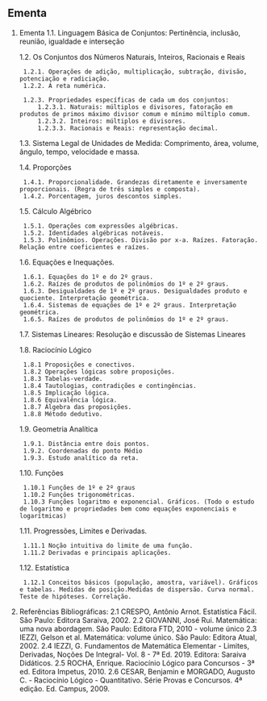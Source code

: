## Ementa

1. Ementa
	1.1. Linguagem Básica de Conjuntos: Pertinência, inclusão, reunião, igualdade e interseção

	1.2. Os Conjuntos dos Números Naturais, Inteiros, Racionais e Reais

		1.2.1. Operações de adição, multiplicação, subtração, divisão, potenciação e radiciação.
		1.2.2. A reta numérica.

		1.2.3. Propriedades específicas de cada um dos conjuntos:
			1.2.3.1. Naturais: múltiplos e divisores, fatoração em produtos de primos máximo divisor comum e mínimo múltiplo comum.
			1.2.3.2. Inteiros: múltiplos e divisores.
			1.2.3.3. Racionais e Reais: representação decimal.
	1.3. Sistema Legal de Unidades de Medida: Comprimento, área, volume, ângulo, tempo, velocidade e massa.

	1.4. Proporções

		1.4.1. Proporcionalidade. Grandezas diretamente e inversamente proporcionais. (Regra de três simples e composta).
		1.4.2. Porcentagem, juros descontos simples.

	1.5. Cálculo Algébrico

		1.5.1. Operações com expressões algébricas.
		1.5.2. Identidades algébricas notáveis.
		1.5.3. Polinômios. Operações. Divisão por x-a. Raízes. Fatoração. Relação entre coeficientes e raízes.

	1.6. Equações e Inequações.

		1.6.1. Equações do 1º e do 2º graus.
		1.6.2. Raízes de produtos de polinômios do 1º e 2º graus.
		1.6.3. Desigualdades de 1º e 2º graus. Desigualdades produto e quociente. Interpretação geométrica.
		1.6.4. Sistemas de equações de 1º e 2º graus. Interpretação geométrica.
		1.6.5. Raízes de produtos de polinômios do 1º e 2º graus.

	1.7. Sistemas Lineares: Resolução e discussão de Sistemas Lineares

	1.8. Raciocínio Lógico

		1.8.1 Proposições e conectivos.
		1.8.2 Operações lógicas sobre proposições.
		1.8.3 Tabelas-verdade.
		1.8.4 Tautologias, contradições e contingências.
		1.8.5 Implicação lógica.
		1.8.6 Equivalência lógica.
		1.8.7 Álgebra das proposições.
		1.8.8 Método dedutivo.

	1.9. Geometria Analítica

		1.9.1. Distância entre dois pontos.
		1.9.2. Coordenadas do ponto Médio
		1.9.3. Estudo analítico da reta.

	1.10. Funções

		1.10.1 Funções de 1º e 2º graus
		1.10.2 Funções trigonométricas.
		1.10.3 Funções logaritmo e exponencial. Gráficos. (Todo o estudo de logaritmo e propriedades bem como equações exponenciais e logarítmicas)

	1.11. Progressões, Limites e Derivadas.

		1.11.1 Noção intuitiva do limite de uma função.
		1.11.2 Derivadas e principais aplicações.

	1.12. Estatística

		1.12.1 Conceitos básicos (população, amostra, variável). Gráficos e tabelas. Medidas de posição.Medidas de dispersão. Curva normal. Teste de hipóteses. Correlação.

2. Referências Bibliográficas:
	2.1 CRESPO, Antônio Arnot. Estatística Fácil. São Paulo: Editora Saraiva, 2002.
	2.2 GIOVANNI, José Rui. Matemática: uma nova abordagem. São Paulo: Editora FTD, 2010 - volume único
	2.3 IEZZI, Gelson et al. Matemática: volume único. São Paulo: Editora Atual, 2002.
	2.4 IEZZI, G. Fundamentos de Matemática Elementar - Limites, Derivadas, Noções De Integral- Vol. 8 - 7ª Ed. 2019. Editora: Saraiva Didáticos.
	2.5 ROCHA, Enrique. Raciocínio Lógico para Concursos - 3ª ed. Editora Impetus, 2010.
	2.6 CESAR, Benjamin e MORGADO, Augusto C. - Raciocínio Lógico - Quantitativo. Série Provas e Concursos. 4ª edição. Ed. Campus, 2009.